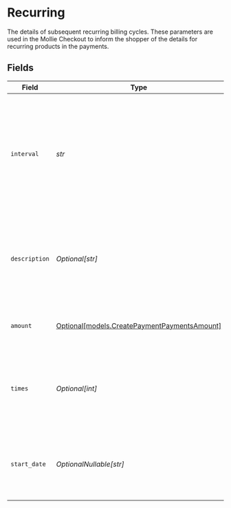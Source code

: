 # Recurring

The details of subsequent recurring billing cycles. These parameters are used in the Mollie Checkout to inform the shopper of the details for recurring products in the payments.


## Fields

| Field                                                                                                                                         | Type                                                                                                                                          | Required                                                                                                                                      | Description                                                                                                                                   |
| --------------------------------------------------------------------------------------------------------------------------------------------- | --------------------------------------------------------------------------------------------------------------------------------------------- | --------------------------------------------------------------------------------------------------------------------------------------------- | --------------------------------------------------------------------------------------------------------------------------------------------- |
| `interval`                                                                                                                                    | *str*                                                                                                                                         | :heavy_check_mark:                                                                                                                            | Cadence unit of the recurring item. For example: `12 months`, `52 weeks` or `365 days`.<br/><br/>Possible values: `... months` `... weeks` `... days` |
| `description`                                                                                                                                 | *Optional[str]*                                                                                                                               | :heavy_minus_sign:                                                                                                                            | A description of the recurring item. If not present, the main description of the item will be used.                                           |
| `amount`                                                                                                                                      | [Optional[models.CreatePaymentPaymentsAmount]](../models/createpaymentpaymentsamount.md)                                                      | :heavy_minus_sign:                                                                                                                            | Total amount and currency of the recurring item.                                                                                              |
| `times`                                                                                                                                       | *Optional[int]*                                                                                                                               | :heavy_minus_sign:                                                                                                                            | Total number of charges for the subscription to complete. Leave empty for ongoing subscription.                                               |
| `start_date`                                                                                                                                  | *OptionalNullable[str]*                                                                                                                       | :heavy_minus_sign:                                                                                                                            | The start date of the subscription if it does not start right away (format `YYYY-MM-DD`)                                                      |